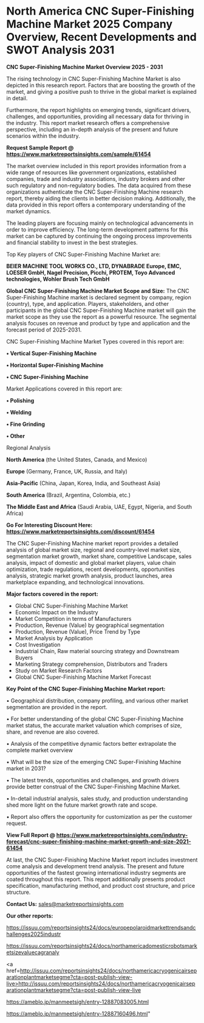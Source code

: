 # North America CNC Super-Finishing Machine Market 2025 Company Overview, Recent Developments and SWOT Analysis 2031

<Strong> CNC Super-Finishing Machine Market Overview 2025 - 2031</strong>

The rising technology in CNC Super-Finishing Machine Market is also depicted in this research report. Factors that are boosting the growth of the market, and giving a positive push to thrive in the global market is explained in detail.

Furthermore, the report highlights on emerging trends, significant drivers, challenges, and opportunities, providing all necessary data for thriving in the industry. This report market research offers a comprehensive perspective, including an in-depth analysis of the present and future scenarios within the industry.

<strong>Request Sample Report @ <a href=https://www.marketreportsinsights.com/sample/61454>https://www.marketreportsinsights.com/sample/61454</a></strong>

The market overview included in this report provides information from a wide range of resources like government organizations, established companies, trade and industry associations, industry brokers and other such regulatory and non-regulatory bodies. The data acquired from these organizations authenticate the CNC Super-Finishing Machine research report, thereby aiding the clients in better decision making. Additionally, the data provided in this report offers a contemporary understanding of the market dynamics.

The leading players are focusing mainly on technological advancements in order to improve efficiency. The long-term development patterns for this market can be captured by continuing the ongoing process improvements and financial stability to invest in the best strategies.

Top Key players of CNC Super-Finishing Machine Market are:

<strong>BEIER MACHINE TOOL WORKS CO., LTD, DYNABRADE Europe, EMC, LOESER GmbH, Nagel Precision, Picchi, PROTEM, Toyo Advanced technologies, Wohler Brush Tech GmbH</strong>

<strong><b>Global CNC Super-Finishing Machine Market Scope and Size:</b></strong>
The CNC Super-Finishing Machine market is declared segment by company, region (country), type, and application. Players, stakeholders, and other participants in the global CNC Super-Finishing Machine market will gain the market scope as they use the report as a powerful resource. The segmental analysis focuses on revenue and product by type and application and the forecast period of 2025-2031.

CNC Super-Finishing Machine Market Types covered in this report are:

<strong>• Vertical Super-Finishing Machine

• Horizontal Super-Finishing Machine

• CNC Super-Finishing Machine</strong>

Market Applications covered in this report are:

<strong>• Polishing

• Welding

• Fine Grinding

• Other</strong> 

Regional Analysis

<strong>North America</strong> (the United States, Canada, and Mexico)

<strong>Europe</strong> (Germany, France, UK, Russia, and Italy)

<strong>Asia-Pacific</strong> (China, Japan, Korea, India, and Southeast Asia)

<strong>South America</strong> (Brazil, Argentina, Colombia, etc.)

<strong>The Middle East and Africa</strong> (Saudi Arabia, UAE, Egypt, Nigeria, and South Africa)

<strong>Go For Interesting Discount Here: <a href=https://www.marketreportsinsights.com/discount/61454>https://www.marketreportsinsights.com/discount/61454</a></strong>

The CNC Super-Finishing Machine market report provides a detailed analysis of global market size, regional and country-level market size, segmentation market growth, market share, competitive Landscape, sales analysis, impact of domestic and global market players, value chain optimization, trade regulations, recent developments, opportunities analysis, strategic market growth analysis, product launches, area marketplace expanding, and technological innovations.

<strong><b>Major factors covered in the report:</b></strong>
<ul>
  <li>Global CNC Super-Finishing Machine Market </li>
  <li>Economic Impact on the Industry</li>
  <li>Market Competition in terms of Manufacturers</li>
  <li>Production, Revenue (Value) by geographical segmentation</li>
  <li>Production, Revenue (Value), Price Trend by Type</li>
  <li>Market Analysis by Application</li>
  <li>Cost Investigation</li>
  <li>Industrial Chain, Raw material sourcing strategy and Downstream Buyers</li>
  <li>Marketing Strategy comprehension, Distributors and Traders</li>
  <li>Study on Market Research Factors</li>
  <li>Global CNC Super-Finishing Machine Market Forecast</li>
</ul>

<strong><b>Key Point of the CNC Super-Finishing Machine Market report:</b></strong>

• Geographical distribution, company profiling, and various other market segmentation are provided in the report.

• For better understanding of the global CNC Super-Finishing Machine market status, the accurate market valuation which comprises of size, share, and revenue are also covered.

• Analysis of the competitive dynamic factors better extrapolate the complete market overview

• What will be the size of the emerging CNC Super-Finishing Machine market in 2031?

• The latest trends, opportunities and challenges, and growth drivers provide better construal of the CNC Super-Finishing Machine Market.

• In-detail industrial analysis, sales study, and production understanding shed more light on the future market growth rate and scope.

• Report also offers the opportunity for customization as per the customer request.

<strong><b>View Full Report @ <a href=https://www.marketreportsinsights.com/industry-forecast/cnc-super-finishing-machine-market-growth-and-size-2021-61454>https://www.marketreportsinsights.com/industry-forecast/cnc-super-finishing-machine-market-growth-and-size-2021-61454</a></b></strong>


At last, the CNC Super-Finishing Machine Market report includes investment come analysis and development trend analysis. The present and future opportunities of the fastest growing international industry segments are coated throughout this report. This report additionally presents product specification, manufacturing method, and product cost structure, and price structure.

<strong>Contact Us:</strong>
sales@marketreportsinsights.com

<strong>Our other reports:</strong>

<a href=https://issuu.com/reportsinsights24/docs/europepolaroidmarkettrendsandchallenges2025industr>https://issuu.com/reportsinsights24/docs/europepolaroidmarkettrendsandchallenges2025industr</a>

<a href=https://issuu.com/reportsinsights24/docs/northamericadomesticrobotsmarketsizevaluecagranaly>https://issuu.com/reportsinsights24/docs/northamericadomesticrobotsmarketsizevaluecagranaly</a>

<a href=http://issuu.com/reportsinsights24/docs/northamericacryogenicairseparationplantmarketsegme?cta=post-publish-view-live>http://issuu.com/reportsinsights24/docs/northamericacryogenicairseparationplantmarketsegme?cta=post-publish-view-live</a>

<a href=https://ameblo.jp/manmeetsigh/entry-12887083005.html>https://ameblo.jp/manmeetsigh/entry-12887083005.html</a>

<a href=https://ameblo.jp/manmeetsigh/entry-12887160496.html>https://ameblo.jp/manmeetsigh/entry-12887160496.html</a>"
